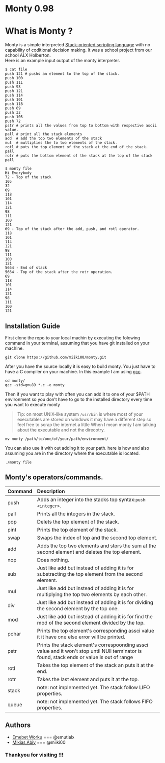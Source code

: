 # Monty 0.98

# What is Monty ?

Monty is a simple interpreted [Stack-oriented scripting language](https://en.wikipedia.org/wiki/Stack-oriented_programming) with no capability of coditional decision making. It was a school project from our school ALX Holberton.<br>
Here is an example input output of the monty interpreter.
```
$ cat file      
push 121 # pushs an element to the top of the stack.
push 100
push 111
push 98
push 121
push 114
push 101
push 118
push 69
push 32
push 105
push 72
pstr # prints all the values from top to bottom with respective ascii value.
pall # print all the stack elements
add  # add the top two elements of the stack
mul  # multiplies the to two elements of the stack.
rotl # puts the top element of the stack at the end of the stack.
pall
rotr # puts the bottom element of the stack at the top of the stack
pall

$ monty file          
Hi Everybody
72 - Top of the stack 
105
32
69
118
101
114
121
98
111
100
121
69 - Top of the stack after the add, push, and rotl operator.
118
101
114
121
98
111
100
121
5664 - End of stack
5664 - Top of the stack after the rotr operation.
69
118
101
114
121
98
111
100
121

```

## Installation Guide

First clone the repo to your local machin by executing the folowing command in your terminal, assuming that you have git installed on your machine.
```
git clone https://github.com/miiki00/monty.git
```
After you have the source locally it is easy to build monty. You just have to have a C compiler on your machine. In this example I am using [gcc](https://gcc.gnu.org/).
```
cd monty/
gcc -std=gnu89 *.c -o monty
```
Then if you want to play with often you can add it to one of your $PATH environment so you don't have to go to the installed directory every time you want to execute monty<br>
> Tip: on most UNIX-like system `/usr/bin` is where most of your executables are stored on windows it may have a different step so feel free to scrap the internet a little
> When I mean monty I am talking about the executable and not the direcotry.
```
mv monty /path/to/one/of/your/path/environment/
```

You can also use it with out adding it to your path. here is how and also assuming you are in the directory where the executable is located.
```
./monty file
```
## Monty's operators/commands.

| Command | Description |
|:---	  |:---			|
| push	  | Adds an integer into the stacks top syntax:`push <integer>`. |
| pall    | Prints all the integers in the stack. |
| pop     | Delets the top element of the stack. |
| pint	  | Prints the top element of the stack. |
| swap	  | Swaps the index of top and the second top element. |
| add	  | Adds the top two elements and stors the sum at the second element and deletes the top element. |
| nop	  | Does nothing. |
| sub	  | Just like add but instead of adding it is for substracting the top element from the second element. |
| mul     | Just like add but instead of adding it is for multiplying the top two elements by each other. |
| div 	  | Just like add but instead of adding it is for dividing the second element by the top one. |
| mod     | Just like add but instead of adding it is for find the mod of the second element divided by the top. |
| pchar   | Prints the top element's corresponding assci value it it have one else error will be printed. |
| pstr	  | Prints the stack element's correspoonding assci value and it won't stop until NUll terminator is found, stack ends or value is out of range |
| rotl    | Takes the top element of the stack an puts it at the end. |
| rotr    | Takes the last element and puts it at the top. |
| stack   | note: not implemented yet. The stack follow LIFO properties. |
| queue   | note: not implemented yet. The stack follows FIFO properties. |

## Authors
* [Emebet Worku](emuyoha21@gmail.com) === @emutialx
* [Mikias Abiy](mikiasabiy16@gmail.com) === @miiki00


### Thankyou for visiting !!!
